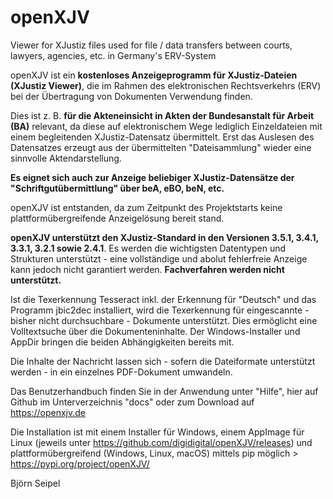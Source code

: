 # openXJV
Viewer for XJustiz files used for file / data transfers between courts, lawyers, agencies, etc. in  Germany's ERV-System

openXJV ist ein **kostenloses Anzeigeprogramm für XJustiz-Dateien (XJustiz Viewer)**, die im Rahmen des elektronischen Rechtsverkehrs (ERV) bei der Übertragung von Dokumenten Verwendung finden.

Dies ist z. B. **für die Akteneinsicht in Akten der Bundesanstalt für Arbeit (BA)** relevant, 
  da diese auf elektronischem Wege lediglich Einzeldateien mit einem begleitenden XJustiz-Datensatz übermittelt.   Erst das Auslesen des Datensatzes erzeugt aus der übermittelten "Dateisammlung" wieder eine sinnvolle Aktendarstellung.

**Es eignet sich auch zur Anzeige beliebiger XJustiz-Datensätze der "Schriftgutübermittlung" über beA, eBO, beN, etc.** 

openXJV ist entstanden, da zum Zeitpunkt des Projektstarts keine plattformübergreifende Anzeigelösung bereit stand.
  
**openXJV unterstützt den XJustiz-Standard in den Versionen 3.5.1, 3.4.1, 3.3.1, 3.2.1 sowie 2.4.1**. Es werden die wichtigsten Datentypen und Strukturen unterstützt - eine vollständige und abolut fehlerfreie Anzeige kann jedoch nicht garantiert werden. 
**Fachverfahren werden nicht unterstützt.**

Ist die Texerkennung Tesseract inkl. der Erkennung für "Deutsch" und das Programm jbic2dec installiert, wird die Texerkennung für eingescannte - bisher nicht durchsuchbare - Dokumente unterstützt. Dies ermöglicht eine Volltextsuche über die Dokumenteninhalte. Der Windows-Installer und AppDir bringen die beiden Abhängigkeiten bereits mit. 

Die Inhalte der Nachricht lassen sich - sofern die Dateiformate unterstützt werden - in ein einzelnes PDF-Dokument umwandeln. 

Das Benutzerhandbuch finden Sie in der Anwendung unter "Hilfe", hier auf Github im Unterverzeichnis "docs" 
oder zum Download auf https://openxjv.de  

Die Installation ist mit einem Installer für Windows, einem AppImage für Linux (jeweils unter https://github.com/digidigital/openXJV/releases) und plattformübergreifend (Windows, Linux, macOS) mittels pip möglich > https://pypi.org/project/openXJV/

Björn Seipel
